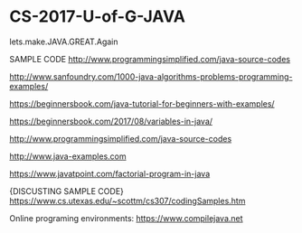 # CS-2017-U-of-G-JAVA
lets.make.JAVA.GREAT.Again

SAMPLE CODE
http://www.programmingsimplified.com/java-source-codes

http://www.sanfoundry.com/1000-java-algorithms-problems-programming-examples/

https://beginnersbook.com/java-tutorial-for-beginners-with-examples/

https://beginnersbook.com/2017/08/variables-in-java/

http://www.programmingsimplified.com/java-source-codes

http://www.java-examples.com

https://www.javatpoint.com/factorial-program-in-java


{DISCUSTING SAMPLE CODE}
https://www.cs.utexas.edu/~scottm/cs307/codingSamples.htm

Online programing environments:
https://www.compilejava.net
